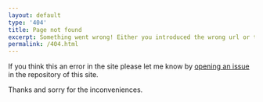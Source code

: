 ```yaml
---
layout: default
type: '404'
title: Page not found
excerpt: Something went wrong! Either you introduced the wrong url or this page existed in the past or it's not responding correctly.
permalink: /404.html
---
```


If you think this an error in the site please let me know by [opening an issue](https://github.com/jeremenichelli/personal-site/issues/new) in the repository of this site.

Thanks and sorry for the inconveniences.
